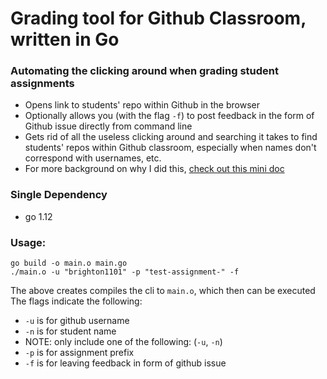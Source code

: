 # Grading tool for Github Classroom, written in Go

### Automating the clicking around when grading student assignments
- Opens link to students' repo within Github in the browser
- Optionally allows you (with the flag `-f`) to post feedback in the form of Github issue directly from command line
- Gets rid of all the useless clicking around and searching it takes to find students' repos within Github classroom, especially when names don't correspond with usernames, etc.
- For more background on why I did this, [check out this mini doc](https://docs.google.com/document/d/1h9DTCI3Gie3w6UbmmnIv3HzBrxqU0uV_6eZnTGBtaRU/edit?usp=sharing)

### Single Dependency
- go 1.12

### Usage:
```
go build -o main.o main.go
./main.o -u "brighton1101" -p "test-assignment-" -f
```
The above creates compiles the cli to `main.o`, which then can be executed
The flags indicate the following:
- `-u` is for github username
- `-n` is for student name
- NOTE: only include one of the following: (`-u`, `-n`)
- `-p` is for assignment prefix
- `-f` is for leaving feedback in form of github issue
